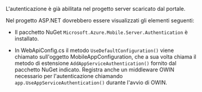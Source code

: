 L'autenticazione è già abilitata nel progetto server scaricato dal portale.

Nel progetto ASP.NET dovrebbero essere visualizzati gli elementi seguenti:

* Il pacchetto NuGet `Microsoft.Azure.Mobile.Server.Authentication` è installato.

* In WebApiConfig.cs il metodo `UseDefaultConfiguration()` viene chiamato sull'oggetto MobileAppConfiguration, che a sua volta chiama il metodo di estensione `AddAppServiceAuthentication()` fornito dal pacchetto NuGet indicato. Registra anche un middleware OWIN necessario per l'autenticazione chiamando `app.UseAppServiceAuthentication()` durante l'avvio di OWIN.

<!---HONumber=August15_HO6-->